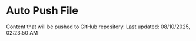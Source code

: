# Auto Push File

Content that will be pushed to GitHub repository.
Last updated: 08/10/2025, 02:23:50 AM